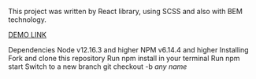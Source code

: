 This project was written by React library, using SCSS and also with BEM technology.

[DEMO LINK](https://yatania.github.io/devs-data-project/)


Dependencies
Node v12.16.3 and higher
NPM v6.14.4 and higher
Installing
Fork and clone this repository
Run npm install in your terminal
Run npm start
Switch to a new branch git checkout -b *any name*
